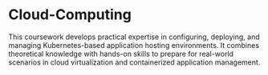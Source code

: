 # Cloud-Computing
This coursework develops practical expertise in configuring, deploying, and managing Kubernetes-based application hosting environments. It combines theoretical knowledge with hands-on skills to prepare for real-world scenarios in cloud virtualization and containerized application management.

